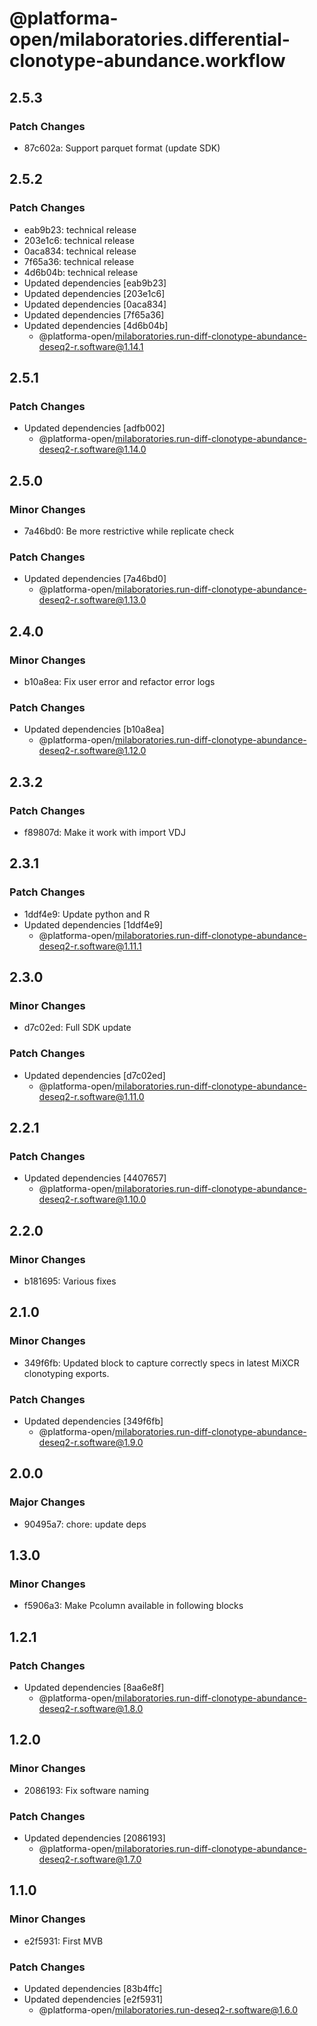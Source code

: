 # @platforma-open/milaboratories.differential-clonotype-abundance.workflow

## 2.5.3

### Patch Changes

- 87c602a: Support parquet format (update SDK)

## 2.5.2

### Patch Changes

- eab9b23: technical release
- 203e1c6: technical release
- 0aca834: technical release
- 7f65a36: technical release
- 4d6b04b: technical release
- Updated dependencies [eab9b23]
- Updated dependencies [203e1c6]
- Updated dependencies [0aca834]
- Updated dependencies [7f65a36]
- Updated dependencies [4d6b04b]
  - @platforma-open/milaboratories.run-diff-clonotype-abundance-deseq2-r.software@1.14.1

## 2.5.1

### Patch Changes

- Updated dependencies [adfb002]
  - @platforma-open/milaboratories.run-diff-clonotype-abundance-deseq2-r.software@1.14.0

## 2.5.0

### Minor Changes

- 7a46bd0: Be more restrictive while replicate check

### Patch Changes

- Updated dependencies [7a46bd0]
  - @platforma-open/milaboratories.run-diff-clonotype-abundance-deseq2-r.software@1.13.0

## 2.4.0

### Minor Changes

- b10a8ea: Fix user error and refactor error logs

### Patch Changes

- Updated dependencies [b10a8ea]
  - @platforma-open/milaboratories.run-diff-clonotype-abundance-deseq2-r.software@1.12.0

## 2.3.2

### Patch Changes

- f89807d: Make it work with import VDJ

## 2.3.1

### Patch Changes

- 1ddf4e9: Update python and R
- Updated dependencies [1ddf4e9]
  - @platforma-open/milaboratories.run-diff-clonotype-abundance-deseq2-r.software@1.11.1

## 2.3.0

### Minor Changes

- d7c02ed: Full SDK update

### Patch Changes

- Updated dependencies [d7c02ed]
  - @platforma-open/milaboratories.run-diff-clonotype-abundance-deseq2-r.software@1.11.0

## 2.2.1

### Patch Changes

- Updated dependencies [4407657]
  - @platforma-open/milaboratories.run-diff-clonotype-abundance-deseq2-r.software@1.10.0

## 2.2.0

### Minor Changes

- b181695: Various fixes

## 2.1.0

### Minor Changes

- 349f6fb: Updated block to capture correctly specs in latest MiXCR clonotyping exports.

### Patch Changes

- Updated dependencies [349f6fb]
  - @platforma-open/milaboratories.run-diff-clonotype-abundance-deseq2-r.software@1.9.0

## 2.0.0

### Major Changes

- 90495a7: chore: update deps

## 1.3.0

### Minor Changes

- f5906a3: Make Pcolumn available in following blocks

## 1.2.1

### Patch Changes

- Updated dependencies [8aa6e8f]
  - @platforma-open/milaboratories.run-diff-clonotype-abundance-deseq2-r.software@1.8.0

## 1.2.0

### Minor Changes

- 2086193: Fix software naming

### Patch Changes

- Updated dependencies [2086193]
  - @platforma-open/milaboratories.run-diff-clonotype-abundance-deseq2-r.software@1.7.0

## 1.1.0

### Minor Changes

- e2f5931: First MVB

### Patch Changes

- Updated dependencies [83b4ffc]
- Updated dependencies [e2f5931]
  - @platforma-open/milaboratories.run-deseq2-r.software@1.6.0
